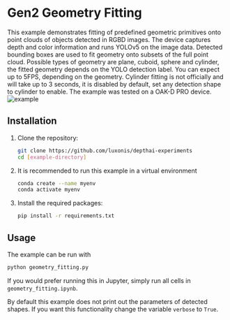# Gen2 Geometry Fitting

This example demonstrates fitting of predefined geometric primitives onto point clouds of objects detected in RGBD images. The device captures depth and color information and runs YOLOv5 on the image data. Detected bounding boxes are used to fit geometry onto subsets of the full point cloud. Possible types of geometry are plane, cuboid, sphere and cylinder, the fitted geometry depends on the YOLO detection label. You can expect up to 5FPS, depending on the geometry. Cylinder fitting is not officially and will take up to 3 seconds, it is disabled by default, set any detection shape to cylinder to enable. The example was tested on a OAK-D PRO device.
![example](https://github.com/leoogrizek/depthai-experiments/assets/35898289/1b2c212b-92f6-4a56-9cf8-fbc7929a3e8f)

## Installation

1. Clone the repository:
   ```bash
   git clone https://github.com/luxonis/depthai-experiments
   cd [example-directory]
   ```
2. It is recommended to run this example in a virtual environment
	 ```bash
   conda create --name myenv
   conda activate myenv
   ```
3. Install the required packages:
   ```bash
   pip install -r requirements.txt
   ```

## Usage

The example can be run with

```bash
python geometry_fitting.py
```
If you would prefer running this in Jupyter, simply run all cells in `geometry_fitting.ipynb`. 

By default this example does not print out the parameters of detected shapes. If you want this functionality change the variable `verbose` to `True`.
